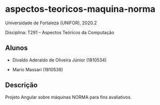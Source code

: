 # aspectos-teoricos-maquina-norma

Universidade de Fortaleza (UNIFOR), 2020.2

Disciplina: T291 – Aspectos Teóricos da Computação

## Alunos

- Divaldo Aderaldo de Oliveira Júnior (1810534)

- Mario Massari (1810538)

## Descrição

Projeto Angular sobre máquinas NORMA para fins avaliativos.
